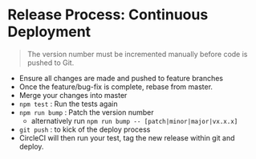 # Release Process: Continuous Deployment

> The version number must be incremented manually before code is pushed to Git.

 * Ensure all changes are made and pushed to feature branches
 * Once the feature/bug-fix is complete, rebase from master.
 * Merge your changes into master
 * `npm test` : Run the tests again
 * `npm run bump` : Patch the version number
   * alternatively run `npm run bump -- [patch|minor|major|vx.x.x]`
 * `git push` : to kick of the deploy process
 * CircleCI will then run your test, tag the new release within git and deploy.

